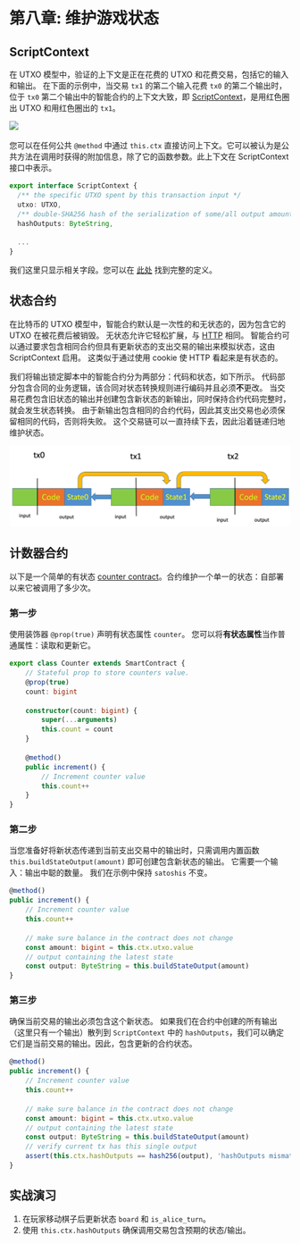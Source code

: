 # 第八章: 维护游戏状态

## ScriptContext

在 UTXO 模型中，验证的上下文是正在花费的 UTXO 和花费交易，包括它的输入和输出。 在下面的示例中，当交易 `tx1` 的第二个输入花费 `tx0` 的第二个输出时，位于 `tx0` 第二个输出中的智能合约的上下文大致，即 [ScriptContext](https://docs.scrypt.io/how-to-write-a-contract/scriptcontext)，是用红色圈出 UTXO 和用红色圈出的 `tx1`。

![](https://docs.scrypt.io/assets/images/scriptContext-a3ace5522bf62d82d20958735c13ddf4.jpg)


您可以在任何公共 `@method` 中通过 `this.ctx` 直接访问上下文。它可以被认为是公共方法在调用时获得的附加信息，除了它的函数参数。此上下文在 ScriptContext 接口中表示。

```ts
export interface ScriptContext {
  /** the specific UTXO spent by this transaction input */
  utxo: UTXO,
  /** double-SHA256 hash of the serialization of some/all output amount with its locking script */
  hashOutputs: ByteString,

  ...
}
```

我们这里只显示相关字段。您可以在 [此处](https://docs.scrypt.io/how-to-write-a-contract/scriptcontext) 找到完整的定义。

## 状态合约

在比特币的 UTXO 模型中，智能合约默认是一次性的和无状态的，因为包含它的 UTXO 在被花费后被销毁。 无状态允许它轻松扩展，与 [HTTP](https://stackoverflow.com/questions/5836881/stateless-protocol-and-stateful-protocol) 相同。
智能合约可以通过要求包含相同合约但具有更新状态的支出交易的输出来模拟状态，这由 ScriptContext 启用。
这类似于通过使用 cookie 使 HTTP 看起来是有状态的。

我们将输出锁定脚本中的智能合约分为两部分：代码和状态，如下所示。 代码部分包含合同的业务逻辑，该合同对状态转换规则进行编码并且必须**不**更改。 当交易花费包含旧状态的输出并创建包含新状态的新输出，同时保持合约代码完整时，就会发生状态转换。
由于新输出包含相同的合约代码，因此其支出交易也必须保留相同的代码，否则将失败。 这个交易链可以一直持续下去，因此沿着链递归地维护状态。

![](https://github.com/sCrypt-Inc/image-hosting/blob/master/learn-scrypt-courses/07.png?raw=true)


## 计数器合约

以下是一个简单的有状态 [counter contract](https://github.com/sCrypt-Inc/scryptTS-examples/blob/master/src/contracts/counter.ts)。合约维护一个单一的状态：自部署以来它被调用了多少次。

### 第一步

使用装饰器 `@prop(true)` 声明有状态属性 `counter`。 您可以将**有状态属性**当作普通属性：读取和更新它。

```ts
export class Counter extends SmartContract {
    // Stateful prop to store counters value.
    @prop(true)
    count: bigint

    constructor(count: bigint) {
        super(...arguments)
        this.count = count
    }

    @method()
    public increment() {
        // Increment counter value
        this.count++
    }
}
```

### 第二步

当您准备好将新状态传递到当前支出交易中的输出时，只需调用内置函数 `this.buildStateOutput(amount)` 即可创建包含新状态的输出。 它需要一个输入：输出中聪的数量。 我们在示例中保持 `satoshis` 不变。

```ts
@method()
public increment() {
    // Increment counter value
    this.count++

    // make sure balance in the contract does not change
    const amount: bigint = this.ctx.utxo.value
    // output containing the latest state
    const output: ByteString = this.buildStateOutput(amount)
}
```



### 第三步

确保当前交易的输出必须包含这个新状态。 如果我们在合约中创建的所有输出（这里只有一个输出）散列到 `ScriptContext` 中的 `hashOutputs`，我们可以确定它们是当前交易的输出。因此，包含更新的合约状态。


```ts
@method()
public increment() {
    // Increment counter value
    this.count++

    // make sure balance in the contract does not change
    const amount: bigint = this.ctx.utxo.value
    // output containing the latest state
    const output: ByteString = this.buildStateOutput(amount)
    // verify current tx has this single output
    assert(this.ctx.hashOutputs == hash256(output), 'hashOutputs mismatch')
}
```

## 实战演习

1. 在玩家移动棋子后更新状态 `board` 和 `is_alice_turn`。
2. 使用 `this.ctx.hashOutputs` 确保调用交易包含预期的状态/输出。